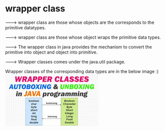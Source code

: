 # wrapper class

---> wrapper class are those whose objects are the corresponds to the primitive datatypes.

---> wrapper class are those whose object wraps the primitive data types.

---> The wrapper class in java provides the mechanism to convert the primitive into object and object into primitive.

---> Wrapper classes comes under the java.util package.

Wrapper classes of the corresponding data types are in the below image :)
![CHEESE!](wrapperclass.jpeg)
